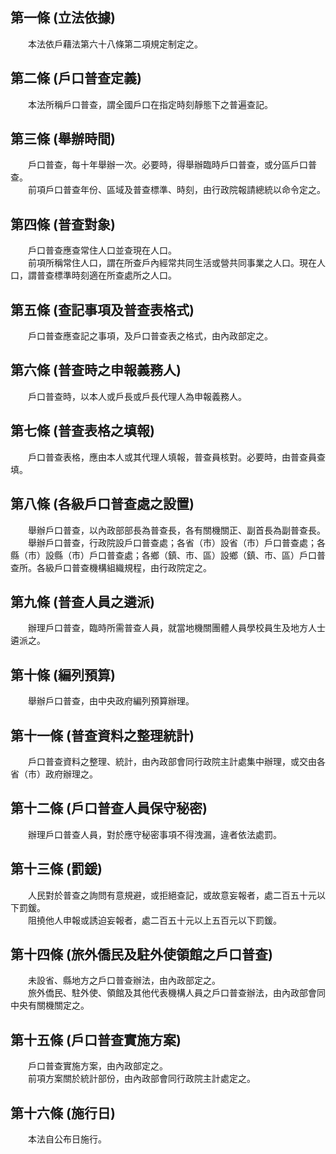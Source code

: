 第一條 (立法依據)
-----------------
　　本法依戶藉法第六十八條第二項規定制定之。  


第二條 (戶口普查定義)
---------------------
　　本法所稱戶口普查，謂全國戶口在指定時刻靜態下之普遍查記。  


第三條 (舉辦時間)
-----------------
　　戶口普查，每十年舉辦一次。必要時，得舉辦臨時戶口普查，或分區戶口普查。  
　　前項戶口普查年份、區域及普查標準、時刻，由行政院報請總統以命令定之。  


第四條 (普查對象)
-----------------
　　戶口普查應查常住人口並查現在人口。  
　　前項所稱常住人口，謂在所查戶內經常共同生活或營共同事業之人口。現在人口，謂普查標準時刻適在所查處所之人口。  


第五條 (查記事項及普查表格式)
-----------------------------
　　戶口普查應查記之事項，及戶口普查表之格式，由內政部定之。  


第六條 (普查時之申報義務人)
---------------------------
　　戶口普查時，以本人或戶長或戶長代理人為申報義務人。  


第七條 (普查表格之填報)
-----------------------
　　戶口普查表格，應由本人或其代理人填報，普查員核對。必要時，由普查員查填。  


第八條 (各級戶口普查處之設置)
-----------------------------
　　舉辦戶口普查，以內政部部長為普查長，各有關機關正、副首長為副普查長。  
　　舉辦戶口普查，行政院設戶口普查處；各省（市）設省（市）戶口普查處；各縣（市）設縣（市）戶口普查處；各鄉（鎮、市、區）設鄉（鎮、市、區）戶口普查所。各級戶口普查機構組織規程，由行政院定之。  


第九條 (普查人員之遴派)
-----------------------
　　辦理戶口普查，臨時所需普查人員，就當地機關團體人員學校員生及地方人士遴派之。  


第十條 (編列預算)
-----------------
　　舉辦戶口普查，由中央政府編列預算辦理。  


第十一條 (普查資料之整理統計)
-----------------------------
　　戶口普查資料之整理、統計，由內政部會同行政院主計處集中辦理，或交由各省（市）政府辦理之。  


第十二條 (戶口普查人員保守秘密)
-------------------------------
　　辦理戶口普查人員，對於應守秘密事項不得洩漏，違者依法處罰。  


第十三條 (罰鍰)
---------------
　　人民對於普查之詢問有意規避，或拒絕查記，或故意妄報者，處二百五十元以下罰鍰。  
　　阻撓他人申報或誘迫妄報者，處二百五十元以上五百元以下罰鍰。  


第十四條 (旅外僑民及駐外使領館之戶口普查)
-----------------------------------------
　　未設省、縣地方之戶口普查辦法，由內政部定之。  
　　旅外僑民、駐外使、領館及其他代表機構人員之戶口普查辦法，由內政部會同中央有關機關定之。  


第十五條 (戶口普查實施方案)
---------------------------
　　戶口普查實施方案，由內政部定之。  
　　前項方案關於統計部份，由內政部會同行政院主計處定之。  


第十六條 (施行日)
-----------------
　　本法自公布日施行。